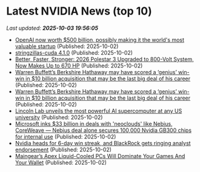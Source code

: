 # Latest NVIDIA News (top 10)
_Last updated: **2025-10-03 19:56:05**_

- [OpenAI now worth $500 billion, possibly making it the world's most valuable startup](https://finance.yahoo.com/news/openai-now-worth-500-billion-195534873.html) (Published: 2025-10-02)
- [stringzillas-cuda 4.1.0](https://pypi.org/project/stringzillas-cuda/4.1.0/) (Published: 2025-10-02)
- [Better, Faster, Stronger: 2026 Polestar 3 Upgraded to 800-Volt System, Now Makes Up to 670 HP](https://www.roadandtrack.com/news/a68256551/2026-polestar-3-update-800-volt-670-hp/) (Published: 2025-10-02)
- [Warren Buffett’s Berkshire Hathaway may have scored a ‘genius’ win-win in $10 billion acquisition that may be the last big deal of his career](https://fortune.com/2025/10/02/warren-buffett-berkshire-hathaway-genius-win-acquisition-last-deal-career/) (Published: 2025-10-02)
- [Warren Buffett’s Berkshire Hathaway may have scored a ‘genius’ win-win in $10 billion acquisition that may be the last big deal of his career](https://finance.yahoo.com/news/warren-buffett-berkshire-hathaway-may-193023147.html) (Published: 2025-10-02)
- [Lincoln Lab unveils the most powerful AI supercomputer at any US university](https://news.mit.edu/2025/lincoln-lab-unveils-most-powerful-ai-supercomputer-at-any-us-university-1002) (Published: 2025-10-02)
- [Microsoft inks $33 billion in deals with 'neoclouds' like Nebius, CoreWeave — Nebius deal alone secures 100,000 Nvidia GB300 chips for internal use](https://www.tomshardware.com/tech-industry/artificial-intelligence/microsoft-inks-usd33-billion-in-deals-with-neoclouds-like-nebius-coreweave-nebius-deal-alone-secures-100-000-nvidia-gb300-chips-for-internal-use) (Published: 2025-10-02)
- [Nvidia heads for 6-day win streak, and BlackRock gets ringing analyst endorsement](https://biztoc.com/x/66022b327bc9c293) (Published: 2025-10-02)
- [Maingear’s Apex Liquid-Cooled PCs Will Dominate Your Games And Your Wallet](https://www.forbes.com/sites/mitchwallace/2025/10/02/maingears-apex-liquid-cooled-pcs-will-dominate-your-games-and-your-wallet/) (Published: 2025-10-02)
